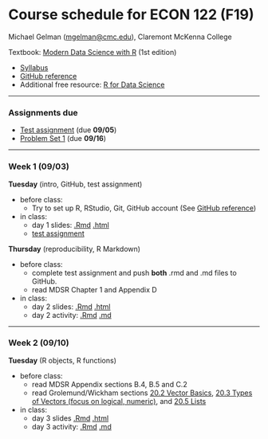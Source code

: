 Course schedule for ECON 122 (F19)
================

Michael Gelman (<mgelman@cmc.edu>), Claremont McKenna College

Textbook: [Modern Data Science with R](https://mdsr-book.github.io/) (1st edition)

-   [Syllabus](ECON122_F2019_DataScience_StatisticalLearning.pdf)
-   [GitHub reference](https://github.com/jfiksel/github-classroom-for-students)
-   Additional free resource: [R for Data Science](http://r4ds.had.co.nz/)

------------------------------------------------------------------------
### Assignments due

- [Test assignment](https://classroom.github.com/a/SVGJxcTY) (due **09/05**)
- [Problem Set 1](https://classroom.github.com/a/S-M3hJCr) (due **09/16**)
------------------------------------------------------------------------

### Week 1 (09/03)

**Tuesday** (intro, GitHub, test assignment) 

-   before class:
    - Try to set up R, RStudio, Git, GitHub account (See [GitHub reference](https://github.com/jfiksel/github-classroom-for-students))
-   in class: 
    -   day 1 slides: [.Rmd](docs/day1_IntroSlides.Rmd) [.html](https://econ122-f19.github.io/home/day1_IntroSlides.html)
    -   [test assignment](https://classroom.github.com/a/MAIXKt_C)

**Thursday** (reproducibility, R Markdown)

-   before class:
    -   complete test assignment and push **both** .rmd and .md files to GitHub.
    -   read MDSR Chapter 1 and Appendix D
-   in class: 
    -   day 2 slides: [.Rmd](docs/day2_RMarkdown.Rmd) [.html](https://econ122-f19.github.io/home/day2_RMarkdown.html)
    -   day 2 activity: [.Rmd](activities/day2_MarkdownActivity.Rmd) [.md](activities/day2_MarkdownActivity.md)
    

------------------------------------------------------------------------

### Week 2 (09/10)

**Tuesday** (R objects, R functions)

-   before class:
    -   read MDSR Appendix sections B.4, B.5 and C.2
    -   read Grolemund/Wickham sections [20.2 Vector Basics](http://r4ds.had.co.nz/vectors.html#vector-basics), [20.3 Types of Vectors (focus on logical, numeric)](http://r4ds.had.co.nz/vectors.html#important-types-of-atomic-vector), and [20.5 Lists](http://r4ds.had.co.nz/vectors.html#lists)
-   in class: 
    -   day 3 slides [.Rmd](docs/day3_RObjectsSlides.Rmd) [.html](https://econ122-f19.github.io/home/day3_RObjectsSlides.html)
    -   day 3 activity: [.Rmd](activities/day3_RObjectsActivity.Rmd) [.md](activities/day3_RObjectsActivity.md)
   

